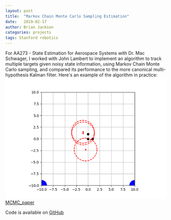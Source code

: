 ```yaml
---
layout: post
title:  "Markov Chain Monte Carlo Sampling Estimation"
date:   2019-02-17
author: Brian Jackson
categories: projects
tags: Stanford robotics
---
```


For AA273 - State Estimation for Aerospace Systems with Dr. Mac Schwager, I worked with John Lambert to implement an algorithm to track multiple targets given noisy state information, using Markov Chain Monte Carlo sampling, and compared its performance to the more canonical multi-hypothesis Kalman filter. Here's an example of the algorithm in practice:
![MCMC_filter](/assets/MHKF_short.gif)
[MCMC_paper](/assets/MCMC_paper.pdf)

Code is available on [GitHub](https://github.com/bjack205/MultiRobotTracking.git)

